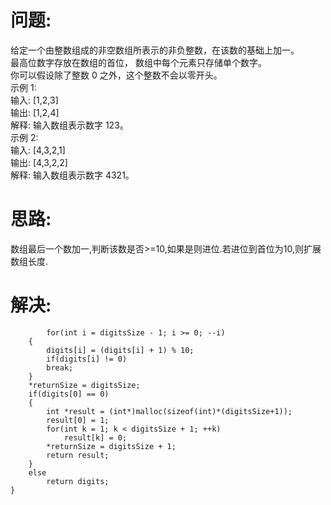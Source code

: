 问题:
=====
给定一个由整数组成的非空数组所表示的非负整数，在该数的基础上加一。<br>
最高位数字存放在数组的首位， 数组中每个元素只存储单个数字。<br>
你可以假设除了整数 0 之外，这个整数不会以零开头。<br>
示例 1:<br>
输入: [1,2,3]<br>
输出: [1,2,4]<br>
解释: 输入数组表示数字 123。<br>
示例 2:<br>
输入: [4,3,2,1]<br>
输出: [4,3,2,2]<br>
解释: 输入数组表示数字 4321。<br>

思路:
======
数组最后一个数加一,判断该数是否>=10,如果是则进位.若进位到首位为10,则扩展数组长度.

解决:
======

```int* plusOne(int* digits, int digitsSize, int* returnSize){
        for(int i = digitsSize - 1; i >= 0; --i)
    {
        digits[i] = (digits[i] + 1) % 10;
        if(digits[i] != 0)   
        break;
    }
    *returnSize = digitsSize;
    if(digits[0] == 0)
    {
        int *result = (int*)malloc(sizeof(int)*(digitsSize+1));
        result[0] = 1;
        for(int k = 1; k < digitsSize + 1; ++k)
            result[k] = 0;
        *returnSize = digitsSize + 1;
        return result;
    }
    else
        return digits;
}
```
